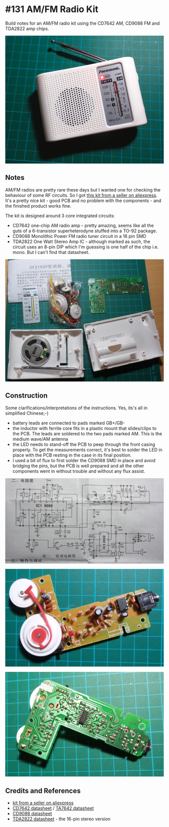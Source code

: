 # #131 AM/FM Radio Kit

Build notes for an AM/FM radio kit using the CD7642 AM, CD9088 FM and TDA2822 amp chips.

![The Build](./assets/AMFMRadioKit_build.jpg?raw=true)

## Notes

AM/FM radios are pretty rare these days but I wanted one for checking the behaviour of some RF circuits.
So I got [this kit from a seller on aliexpress](https://www.aliexpress.com/item/Free-Shipping-AM-FM-stereo-AM-radio-kit-DIY-CF210SP-electronic-production-suite/32326761697.html). It's a pretty nice kit - good PCB and no problem with the components - and the finished product works fine.

The kit is designed around 3 core integrated circuits:

* CD7642 one-chip AM radio amp - pretty amazing, seems like all the guts of a 6-transistor superheterodyne stuffed into a TO-92 package.
* CD9088 Monolithic Power FM radio tuner circuit in a 16 pin SMD
* TDA2822 One Watt Stereo Amp IC - although marked as such, the circuit uses an 8-pin DIP which I'm guessing is one half of the chip i.e. mono. But I can't find that datasheet.

![AMFMRadioKit_parts](./assets/AMFMRadioKit_parts.jpg?raw=true)

## Construction

Some clarifications/interpretations of the instructions. Yes, its's all in simplified Chinese;-)

* battery leads are connected to pads marked GB+/GB-
* the inductor with ferrite core fits in a plastic mount that slides/clips to the PCB. The leads are soldered to the two pads marked AM. This is the medium wave/AM antenna
* the LED needs to stand-off the PCB to peep through the front casing properly. To get the measurements correct, it's best to solder the LED in place with the PCB resting in the case in its final position.
* I used a bit of flux to first solder the CD9088 SMD in place and avoid bridging the pins, but the PCB is well prepared and all the other components went in without trouble and without any flux assist.

![The Schematic](./assets/AMFMRadioKit_schematic.jpg?raw=true)

![The Build - PCB front](./assets/AMFMRadioKit_pcb_build_front.jpg?raw=true)

![The Build - PCB rear](./assets/AMFMRadioKit_pcb_build_rear.jpg?raw=true)

## Credits and References

* [kit from a seller on aliexpress](https://www.aliexpress.com/item/Free-Shipping-AM-FM-stereo-AM-radio-kit-DIY-CF210SP-electronic-production-suite/32326761697.html)
* [CD7642 datasheet](http://www.datasheetarchive.com/CD7642CP-datasheet.html) / [TA7642 datasheet](https://www.futurlec.com/Others/TA7642.shtml)
* [CD9088 datasheet](http://www.datasheetbank.com/CD9088-Datasheet-ETC.html)
* [TDA2822 datasheet](https://www.futurlec.com/Philips/TDA2822.shtml) - the 16-pin stereo version

